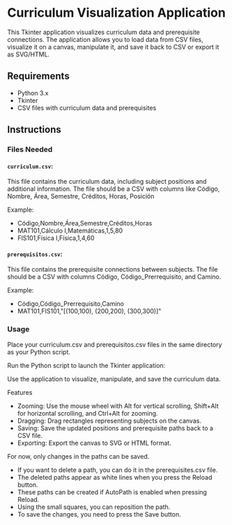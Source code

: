 # Curriculum Visualization Application
This Tkinter application visualizes curriculum data and prerequisite connections. The application allows you to load data from CSV files, visualize it on a canvas, manipulate it, and save it back to CSV or export it as SVG/HTML.

## Requirements
* Python 3.x
* Tkinter
* CSV files with curriculum data and prerequisites

## Instructions
### Files Needed
#### `curriculum.csv`: 
This file contains the curriculum data, including subject positions and additional information. The file should be a CSV with columns like Código, Nombre, Área, Semestre, Créditos, Horas, Posición

Example:
* Código,Nombre,Área,Semestre,Créditos,Horas
* MAT101,Cálculo I,Matemáticas,1,5,80
* FIS101,Física I,Física,1,4,60

#### `prerequisitos.csv`: 

This file contains the prerequisite connections between subjects. The file should be a CSV with columns Código, Código_Prerrequisito, and Camino.

Example:
* Código,Código_Prerrequisito,Camino
* MAT101,FIS101,"[(100,100), (200,200), (300,300)]"


### Usage
Place your curriculum.csv and prerequisitos.csv files in the same directory as your Python script.

Run the Python script to launch the Tkinter application:

Use the application to visualize, manipulate, and save the curriculum data.

Features
* Zooming: Use the mouse wheel with Alt for vertical scrolling, Shift+Alt for horizontal scrolling, and Ctrl+Alt for zooming.
* Dragging: Drag rectangles representing subjects on the canvas.
* Saving: Save the updated positions and prerequisite paths back to a CSV file.
* Exporting: Export the canvas to SVG or HTML format.


For now, only changes in the paths can be saved.
* If you want to delete a path, you can do it in the prerequisites.csv file.
* The deleted paths appear as white lines when you press the Reload button.
* These paths can be created if AutoPath is enabled when pressing Reload.
* Using the small squares, you can reposition the path.
* To save the changes, you need to press the Save button.
